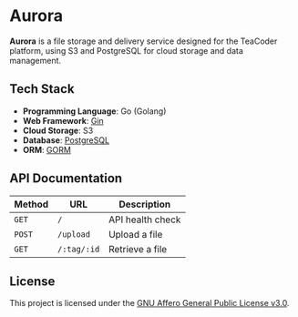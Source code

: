 # Aurora

**Aurora** is a file storage and delivery service designed for the TeaCoder platform, using S3 and PostgreSQL for cloud storage and data management.

## Tech Stack

- **Programming Language**: Go (Golang)
- **Web Framework**: [Gin](https://gin-gonic.com/)
- **Cloud Storage**: S3
- **Database**: [PostgreSQL](https://www.postgresql.org/)
- **ORM**: [GORM](https://gorm.io/)

## API Documentation

| Method     | URL               | Description            |
|------------|-------------------|------------------------|
| `GET`      | `/`               | API health check       |
| `POST`     | `/upload`         | Upload a file          |
| `GET`      | `/:tag/:id`       | Retrieve a file        |

## License

This project is licensed under the [GNU Affero General Public License v3.0](https://github.com/teacoder-team/storage/blob/master/LICENSE).
